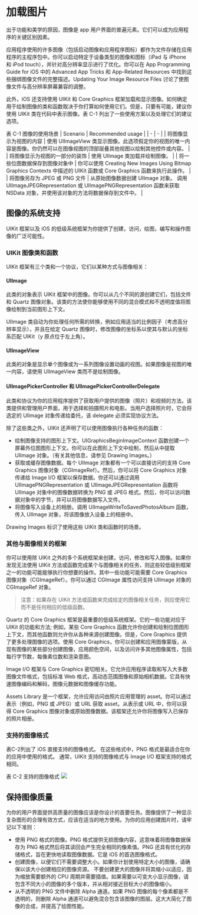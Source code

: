 # 加载图片

出于功能和美学的原因，图像是 app 用户界面的普遍元素。它们可以成为应用程序的关键区别因素。

应用程序使用的许多图像（包括启动图像和应用程序图标）都作为文件存储在应用程序的主程序包中。你可以启动特定于设备类型的图像和图标（iPad 与 iPhone 和 iPod touch），并针对高分辨率显示进行了优化。你可以在 App Programming Guide for iOS 中的 Advanced App Tricks 和 App-Related Resources 中找到这些捆绑图像文件的完整描述。Updating Your Image Resource Files 讨论了使图像文件与高分辨率屏幕兼容的调整。

此外，iOS 还支持使用 UIKit 和 Core Graphics 框架加载和显示图像。如何确定用于绘制图像的类和函数取决于你打算如何使用它们。但是，只要有可能，建议你使用 UIKit 类在代码中表示图像。表 C-1 列出了一些使用方案以及处理它们的建议选项。

表 C-1 图像的使用场景
| Scenario | Recommended usage |
| - | - |
| 将图像显示为视图的内容 | 使用 UIImageView 类显示图像。此选项假定你的视图的唯一内容是图像。你仍然可以在图像视图的顶部层叠其他视图以绘制其他控件或内容。 |
| 将图像显示为视图的一部分的装饰 | 使用 UIImage 类加载并绘制图像。 |
| 将一些位图数据保存到图像对象中 | 你可以使用 Creating New Images Using Bitmap Graphics Contexts 中描述的 UIKit 函数或 Core Graphics 函数来执行此操作。 |
| 将图像另存为 JPEG 或 PNG 文件 | 从原始图像数据创建 UIImage 对象。 调用 UIImageJPEGRepresentation 或 UIImagePNGRepresentation 函数来获取 NSData 对象，并使用该对象的方法将数据保存到文件中。 |

## 图像的系统支持

UIKit 框架以及 iOS 的低级系统框架为你提供了创建，访问，绘图，编写和操作图像的广泛可能性。

### UIKit 图像类和函数

UIKit 框架有三个类和一个协议，它们以某种方式与图像相关：

#### UIImage

此类的对象表示 UIKit 框架中的图像。你可以从几个不同的源创建它们，包括文件和 Quartz 图像对象。该类的方法使你能够使用不同的混合模式和不透明度值将图像绘制到当前图形上下文。

UIImage 类自动为你处理任何所需的转换，例如应用适当的比例因子（考虑高分辨率显示），并且在给定 Quartz 图像时，修改图像的坐标系以使其与默认的坐标系匹配 UIKit（y 原点位于左上角）。

#### UIImageView

此类的对象是显示单个图像或为一系列图像设置动画的视图。如果图像是视图的唯一内容，请使用 UIImageView 类而不是绘制图像。

#### UIImagePickerController 和 UIImagePickerControllerDelegate

此类和协议为你的应用程序提供了获取用户提供的图像（照片）和视频的方法。该类提供和管理用户界面，用于选择和拍摄照片和电影。当用户选择照片时，它会将选定的 UIImage 对象传递给委托，该 delegate 必须实现协议方法。

除了这些类之外，UIKit 还声明了可以使用图像执行各种任务的函数：

- 绘制图像支持的图形上下文。UIGraphicsBeginImageContext 函数创建一个屏幕外位图图形上下文。你可以在此图形上下文中绘制，然后从中提取 UIImage 对象。（有关其他信息，请参见 Drawing Images。）
- 获取或缓存图像数据。每个 UIImage 对象都有一个可以直接访问的支持 Core Graphics 图像对象（CGImageRef）。然后，你可以将 Core Graphics 对象传递给 Image I/O 框架以保存数据。你还可以通过调用 UIImagePNGRepresentation 或 UIImageJPEGRepresentation 函数将 UIImage 对象中的图像数据转换为 PNG 或 JPEG 格式。然后，你可以访问数据对象中的字节，并可以将图像数据写入文件。
- 将图像写入设备上的相册。调用 UIImageWriteToSavedPhotosAlbum 函数，传入 UIImage 对象，将该图像放入设备上的相册中。

Drawing Images 标识了使用这些 UIKit 类和函数时的场景。

### 其他与图像相关的框架

你可以使用除 UIKit 之外的多个系统框架来创建，访问，修改和写入图像。如果你发现无法使用 UIKit 方法或函数完成某个与图像相关的任务，则这些较低级别框架之一的功能可能能够执行你想要的操作。其中一些功能可能需要 Core Graphics 图像对象（CGImageRef）。你可以通过 CGImage 属性访问支持 UIImage 对象的 CGImageRef 对象。

> 注意：如果存在 UIKit 方法或函数来完成给定的图像相关任务，则应使用它而不是任何相应的低级函数。

Quartz 的 Core Graphics 框架是最重要的低级系统框架。它的一些功能对应于 UIKit 的功能和方法; 例如，某些 Core Graphics 函数允许你创建和绘制位图图形上下文，而其他函数则允许你从各种来源创建图像。但是，Core Graphics 提供了更多处理图像的选项。使用 Core Graphics，你可以创建和应用图像蒙版，从现有图像的某些部分创建图像，应用颜色空间，以及访问许多其他图像属性，包括每行字节数，每像素位数和渲染意图。

Image I/O 框架与 Core Graphics 密切相关。它允许应用程序读取和写入大多数图像文件格式，包括标准 Web 格式，高动态范围图像和原始相机数据。它具有快速图像编码和解码，图像元数据和图像缓存功能。

Assets Library 是一个框架，允许应用访问由照片应用管理的 asset。你可以通过表示（例如，PNG 或 JPEG）或 URL 获取 asset。从表示或 URL 中，你可以获得 Core Graphics 图像对象或原始图像数据。该框架还允许你将图像写入已保存的照片相册。

### 支持的图像格式

表C-2列出了 iOS 直接支持的图像格式。 在这些格式中，PNG 格式是最适合在你的应用中使用的格式。 通常，UIKit 支持的图像格式与 Image I/O 框架支持的格式相同。

表 C-2 支持的图像格式
![](https://github.com/yangxiaoju/Blogs/blob/master/iOS/UI/About%20Drawing%20and%20Printing%20in%20iOS/%E5%8A%A0%E8%BD%BD%E5%9B%BE%E7%89%87/Table%20C-2.png?raw=true)

## 保持图像质量

为你的用户界面提供高质量的图像应该是你设计的首要任务。图像提供了一种显示复杂图形的合理有效方式，应该在适当的地方使用。为你的应用创建图片时，请牢记以下准则：

- 使用 PNG 格式的图像。PNG 格式提供无损图像内容，这意味着将图像数据保存为 PNG 格式然后将其读回会产生完全相同的像素值。PNG 还具有优化的存储格式，旨在更快地读取图像数据。它是 iOS 的首选图像格式。
- 创建图像，以便它们不需要调整大小。如果你计划使用特定大小的图像，请确保以该大小创建相应的图像资源。 不要创建更大的图像并将其缩小以适应，因为缩放需要额外的 CPU 周期并需要插值。如果需要以可变大小显示图像，请包含不同大小的图像的多个版本，并从相对接近目标大小的图像缩小。
- 从不透明的 PNG 文件中删除 Alpha 通道。如果 PNG 图像的每个像素都是不透明的，则删除 Alpha 通道可以避免混合包含该图像的图层。这大大简化了图像的合成，并提高了绘图性能。